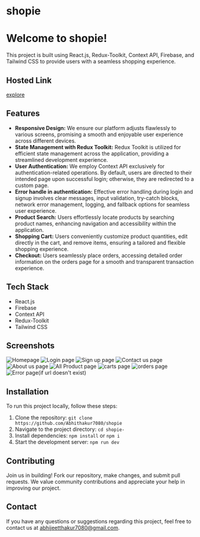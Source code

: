 # shopie
# Welcome to shopie!

This project is built using React.js, Redux-Toolkit, Context API, Firebase, and Tailwind CSS to provide users with a seamless shopping experience.

## Hosted Link
[explore](#) 

## Features
- **Responsive Design:** We ensure our platform adjusts flawlessly to various screens, promising a smooth and enjoyable user experience across different devices.
- **State Management with Redux Toolkit:** Redux Toolkit is utilized for efficient state management across the application, providing a streamlined development experience.
- **User Authentication:** We employ Context API exclusively for authentication-related operations. By default, users are directed to their intended page upon successful login; otherwise, they are redirected to a custom page.
- **Error handle in authentication:** Effective error handling during login and signup involves clear messages, input validation, try-catch blocks, network error management, logging, and fallback options for seamless user experience.
- **Product Search:** Users effortlessly locate products by searching product names, enhancing navigation and accessibility within the application.
- **Shopping Cart:** Users conveniently customize product quantities, edit directly in the cart, and remove items, ensuring a tailored and flexible shopping experience.
- **Checkout:** Users seamlessly place orders, accessing detailed order information on the orders page for a smooth and transparent transaction experience.

## Tech Stack
- React.js
- Firebase
- Context API
- Redux-Toolkit 
- Tailwind CSS

## Screenshots
![Homepage](/path/to/screenshot1.png)
![Login page](/path/to/screenshot2.png)
![Sign up page](/path/to/screenshot2.png)
![Contact us page](/path/to/screenshot2.png)
![About us page](/path/to/screenshot2.png)
![All Product page](/path/to/screenshot2.png)
![carts page](/path/to/screenshot2.png)
![orders page](/path/to/screenshot2.png)
![Error page(if url doesn't exist)](/path/to/screenshot2.png)

## Installation
To run this project locally, follow these steps:
1. Clone the repository: `git clone https://github.com/Abhithakur7080/shopie`
2. Navigate to the project directory: `cd shopie-`
3. Install dependencies: `npm install` or `npm i`
4. Start the development server: `npm run dev`

## Contributing
Join us in building! Fork our repository, make changes, and submit pull requests. We value community contributions and appreciate your help in improving our project.

## Contact
If you have any questions or suggestions regarding this project, feel free to contact us at [abhijeetthakur7080@gmail.com](mailto:abhijeetthakur7080@gmail.com).
